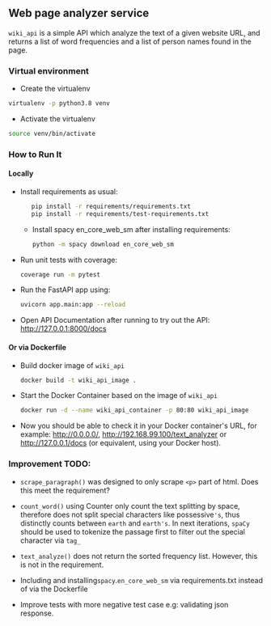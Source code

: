 ## Web page analyzer service

`wiki_api` is a simple API which analyze the text of a given website URL, and returns a list of word frequencies 
and a list of person names found in the page.

### Virtual environment
- Create the virtualenv
```bash 
virtualenv -p python3.8 venv
```
- Activate the virtualenv
```bash
source venv/bin/activate
```

### How to Run It
#### Locally
- Install requirements as usual:
    ```bash
       pip install -r requirements/requirements.txt
       pip install -r requirements/test-requirements.txt
    ```
  - Install spacy en_core_web_sm after installing requirements:
    ```bash
    python -m spacy download en_core_web_sm
    ```

- Run unit tests with coverage:
  ```bash
  coverage run -m pytest
  ```
- Run the FastAPI app using:
  ```bash
  uvicorn app.main:app --reload
  ```
- Open API Documentation after running to try out the API: http://127.0.0.1:8000/docs


#### Or via Dockerfile
- Build docker image of `wiki_api`
  ```bash
  docker build -t wiki_api_image .
  ```
- Start the Docker Container based on the image of `wiki_api`
  ```bash
  docker run -d --name wiki_api_container -p 80:80 wiki_api_image
  ```
- Now you should be able to check it in your Docker container's URL, for example: http://0.0.0.0/, 
http://192.168.99.100/text_analyzer or http://127.0.0.1/docs (or equivalent, using your Docker host).

### Improvement TODO:

- `scrape_paragraph()` was designed to only scrape `<p>` part of html. Does this meet the requirement?

- `count_word()` using Counter only count the text splitting by space, therefore does not split special characters like
possessive`'s`, thus distinctly counts between `earth` and `earth's`. In next iterations, `spaCy` should be used to tokenize 
the passage first to filter out the special character via `tag_`

- `text_analyze()` does not  return the sorted frequency list. However, this is not in the requirement.

- Including and installing`spacy`.`en_core_web_sm` via requirements.txt instead of via the Dockerfile

- Improve tests with more negative test case e.g: validating json response.